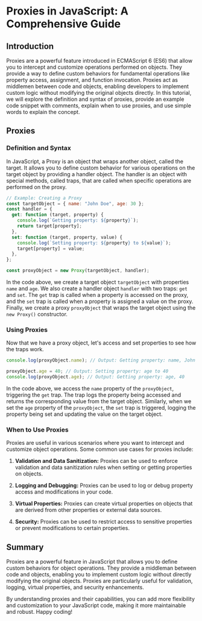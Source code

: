 # Proxies in JavaScript: A Comprehensive Guide

## Introduction

Proxies are a powerful feature introduced in ECMAScript 6 (ES6) that allow you to intercept and customize operations performed on objects. They provide a way to define custom behaviors for fundamental operations like property access, assignment, and function invocation. Proxies act as middlemen between code and objects, enabling developers to implement custom logic without modifying the original objects directly. In this tutorial, we will explore the definition and syntax of proxies, provide an example code snippet with comments, explain when to use proxies, and use simple words to explain the concept.

## Proxies

### Definition and Syntax

In JavaScript, a Proxy is an object that wraps another object, called the target. It allows you to define custom behavior for various operations on the target object by providing a handler object. The handler is an object with special methods, called traps, that are called when specific operations are performed on the proxy.

```javascript
// Example: Creating a Proxy
const targetObject = { name: "John Doe", age: 30 };
const handler = {
  get: function (target, property) {
    console.log(`Getting property: ${property}`);
    return target[property];
  },
  set: function (target, property, value) {
    console.log(`Setting property: ${property} to ${value}`);
    target[property] = value;
  },
};

const proxyObject = new Proxy(targetObject, handler);
```

In the code above, we create a target object `targetObject` with properties `name` and `age`. We also create a handler object `handler` with two traps: `get` and `set`. The `get` trap is called when a property is accessed on the proxy, and the `set` trap is called when a property is assigned a value on the proxy. Finally, we create a proxy `proxyObject` that wraps the target object using the `new Proxy()` constructor.

### Using Proxies

Now that we have a proxy object, let's access and set properties to see how the traps work.

```javascript
console.log(proxyObject.name); // Output: Getting property: name, John Doe

proxyObject.age = 40; // Output: Setting property: age to 40
console.log(proxyObject.age); // Output: Getting property: age, 40
```

In the code above, we access the `name` property of the `proxyObject`, triggering the `get` trap. The trap logs the property being accessed and returns the corresponding value from the target object. Similarly, when we set the `age` property of the `proxyObject`, the `set` trap is triggered, logging the property being set and updating the value on the target object.

### When to Use Proxies

Proxies are useful in various scenarios where you want to intercept and customize object operations. Some common use cases for proxies include:

1. **Validation and Data Sanitization:** Proxies can be used to enforce validation and data sanitization rules when setting or getting properties on objects.

2. **Logging and Debugging:** Proxies can be used to log or debug property access and modifications in your code.

3. **Virtual Properties:** Proxies can create virtual properties on objects that are derived from other properties or external data sources.

4. **Security:** Proxies can be used to restrict access to sensitive properties or prevent modifications to certain properties.

## Summary

Proxies are a powerful feature in JavaScript that allows you to define custom behaviors for object operations. They provide a middleman between code and objects, enabling you to implement custom logic without directly modifying the original objects. Proxies are particularly useful for validation, logging, virtual properties, and security enhancements.

By understanding proxies and their capabilities, you can add more flexibility and customization to your JavaScript code, making it more maintainable and robust. Happy coding!